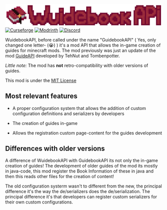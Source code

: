 ![Header](./devsources/header.png)
[![Curseforge](https://cdn.jsdelivr.net/npm/@intergrav/devins-badges@3/assets/cozy/available/curseforge_vector.svg)](https://www.curseforge.com/minecraft/mc-mods/guidebookapi) [![Modrinth](https://cdn.jsdelivr.net/npm/@intergrav/devins-badges@3/assets/cozy/available/modrinth_vector.svg)](https://modrinth.com/mod/guidebookapi) [![Discord](https://cdn.jsdelivr.net/npm/@intergrav/devins-badges@3/assets/cozy/social/discord-plural_vector.svg)](https://discord.gg/vpkYUrB2RB)

WuidebookAPI, before called under the name "GuidebookAPI" ( Yes, only changed one letter- (😭) ) it's a mod API that allows the in-game creation of guides for minecraft mods.
The mod previously was just an update of the mod [GuideAPI](https://modrinth.com/mod/guide-api-legacy) developed by TehNut and Tombenpotter.

_Little note:_ The mod has **not** retro-compatibility with older versions of guides.

This mod is under the [MIT License]()

## Most relevant features

- A proper configuration system that allows the addition of custom configuration definitions and serializers by developers


- The creation of guides in-game


- Allows the registration custom page-content for the guides development

## Differences with older versions

A difference of WuidebookAPI with GuidebookAPI its not only the in-game creation of guides! The development of older guides of the mod its mostly in java-code, this mod register the Book Information of these in java and then this reads other files for the creation of content!

The old configuration systerm wasn't to different from the new, the principal difference it's the way the de/serializers does the de/serialization. The principal difference it's that developers can register custom serializers for their own custom configurations.

